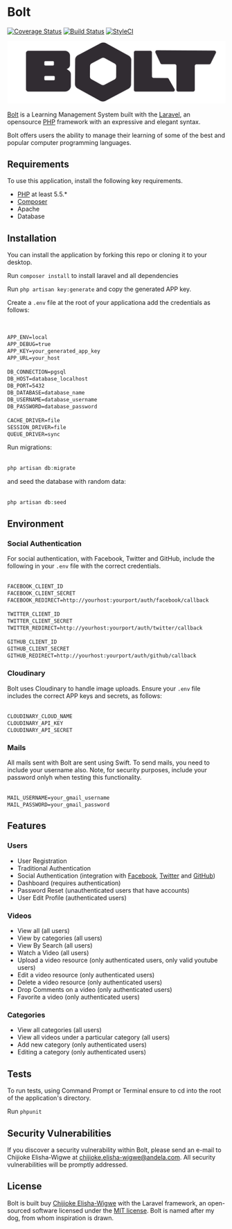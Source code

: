 # Bolt

[![Coverage Status](https://coveralls.io/repos/github/andela-celisha-wigwe/Bolt/badge.svg?branch=develop)](https://coveralls.io/github/andela-celisha-wigwe/Bolt?branch=develop)
[![Build Status](https://travis-ci.org/andela-celisha-wigwe/Bolt.svg?branch=develop)](https://travis-ci.org/andela-celisha-wigwe/Bolt)
[![StyleCI](https://styleci.io/repos/58325168/shield)](https://styleci.io/repos/58325168)

![alt tag](https://github.com/andela-celisha-wigwe/Bolt/blob/develop/public/img/bolt-logo.png)

[Bolt](https://boltt.herokuapp.com) is a Learning Management System built with the [Laravel](http://www.laravel.com), an opensource [PHP](http://www.php.net) framework with an expressive and elegant syntax.

Bolt offers users the ability to manage their learning of some of the best and popular computer programming languages.

## Requirements

To use this application, install the following key requirements.

- [PHP](http://www.php.net) at least 5.5.*
- [Composer](http://www.getcomposer.com)
- Apache
- Database

## Installation

You can install the application by forking this repo or cloning it to your desktop.

Run `composer install` to install laravel and all dependencies

Run `php artisan key:generate` and copy the generated APP key.

Create a `.env` file at the root of your applicationa add the credentials as follows:

```ENV


APP_ENV=local
APP_DEBUG=true
APP_KEY=your_generated_app_key
APP_URL=your_host

DB_CONNECTION=pgsql
DB_HOST=database_localhost
DB_PORT=5432
DB_DATABASE=database_name
DB_USERNAME=database_username
DB_PASSWORD=database_password

CACHE_DRIVER=file
SESSION_DRIVER=file
QUEUE_DRIVER=sync

```

Run migrations:

```PHP

php artisan db:migrate

```
and seed the database with random data:

```PHP

php artisan db:seed

```

## Environment

### Social Authentication

For social authentication, with Facebook, Twitter and GitHub, include the following in your `.env` file with the correct credentials.
```ENV

FACEBOOK_CLIENT_ID
FACEBOOK_CLIENT_SECRET
FACEBOOK_REDIRECT=http://yourhost:yourport/auth/facebook/callback

TWITTER_CLIENT_ID
TWITTER_CLIENT_SECRET
TWITTER_REDIRECT=http://yourhost:yourport/auth/twitter/callback

GITHUB_CLIENT_ID
GITHUB_CLIENT_SECRET
GITHUB_REDIRECT=http://yourhost:yourport/auth/github/callback

```


### Cloudinary

Bolt uses Cloudinary to handle image uploads. Ensure your `.env` file includes the correct APP keys and secrets, as follows:

```ENV

CLOUDINARY_CLOUD_NAME
CLOUDINARY_API_KEY
CLOUDINARY_API_SECRET
```

### Mails

All mails sent with Bolt are sent using Swift. To send mails, you need to include your username also. Note, for security purposes, include your password onlyh when testing this functionality.

```ENV

MAIL_USERNAME=your_gmail_username
MAIL_PASSWORD=your_gmail_password

```

## Features

### Users

- User Registration
- Traditional Authentication
- Social Authentication (integration with [Facebook](http://www.facebook.com), [Twitter](http://www.twitter.com) and [GitHub](http://www.github.com))
- Dashboard (requires authentication)
- Password Reset (unauthenticated users that have accounts)
- User Edit Profile (authenticated users)

### Videos

- View all (all users)
- View by categories (all users)
- View By Search (all users)
- Watch a Video (all users)
- Upload a video resource (only authenticated users, only valid youtube users)
- Edit a video resource (only authenticated users)
- Delete a video resource (only authenticated users)
- Drop Comments on a video (only authenticated users)
- Favorite a video (only authenticated users)

### Categories

- View all categories (all users)
- View all videos under a particular category (all users)
- Add new category (only authenticated users)
- Editing a category (only authenticated users)

## Tests

To run tests, using Command Prompt or Terminal ensure to cd into the root of the application's directory.

Run `phpunit`

## Security Vulnerabilities

If you discover a security vulnerability within Bolt, please send an e-mail to Chijioke Elisha-Wigwe at chijioke.elisha-wigwe@andela.com. All security vulnerabilities will be promptly addressed.

## License

Bolt is built buy [Chijioke Elisha-Wigwe](http://www.github.com/andela-celisha-wigwe) with the Laravel framework, an open-sourced software licensed under the [MIT license](http://opensource.org/licenses/MIT). Bolt is named after my dog, from whom inspiration is drawn.	
